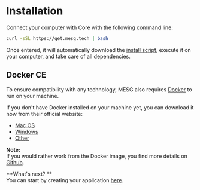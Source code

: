 # Installation

Connect your computer with Core with the following command line:

```bash
curl -sSL https://get.mesg.tech | bash
```

Once entered, it will automatically download the [install script](https://get.mesg.tech), execute it on your computer, and take care of all dependencies.

## Docker CE

To ensure compatibility with any technology, MESG also requires [Docker](https://www.docker.com/) to run on your machine.

If you don't have Docker installed on your machine yet, you can download it now from their official website:

* [Mac OS](https://www.docker.com/docker-mac)
* [Windows](https://www.docker.com/docker-windows)
* [Other](https://docs.docker.com/engine/installation/)

**Note:**  
If you would rather work from the Docker image, you find more details on [Github](https://github.com/mesg-foundation/application).



**What's next? **  
You can start by creating your application [here](../your-application/create-your-application.md).

